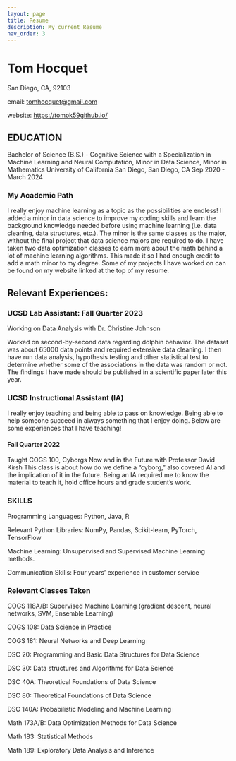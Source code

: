 ```yaml
---
layout: page
title: Resume
description: My current Resume
nav_order: 3
---
```


# Tom Hocquet

San Diego, CA, 92103

email: tomhocquet@gmail.com 

website: https://tomok59github.io/ 

## EDUCATION
Bachelor of Science (B.S.) - Cognitive Science with a Specialization in Machine Learning and Neural Computation, Minor in Data Science, Minor in Mathematics
University of California San Diego, San Diego, CA        	             Sep 2020 - March 2024

### My Academic Path
I really enjoy machine learning as a topic as the possibilities are endless! I added a minor in data science to improve my coding skills and learn the background knowledge needed before using machine learning (i.e. data cleaning, data structures, etc.). The minor is the same classes as the major, without the final project that data science majors are required to do. I have taken two data optimization classes to earn more about the math behind a lot of machine learning algorithms. This made it so I had enough credit to add a math minor to my degree. Some of my projects I have worked on can be found on my website linked at the top of my resume.

## Relevant Experiences:

### UCSD Lab Assistant: Fall Quarter 2023
Working on Data Analysis with Dr. Christine Johnson

Worked on second-by-second data regarding dolphin behavior. The dataset was about 65000 data points and required extensive data cleaning. I then have run data analysis, hypothesis testing and other statistical test to determine whether some of the associations in the data was random or not. The findings I have made should be published in a scientific paper later this year. 

### UCSD Instructional Assistant (IA)
I really enjoy teaching and being able to pass on knowledge. Being able to help someone succeed in always something that I enjoy doing. Below are some experiences that I have teaching!
#### Fall Quarter 2022
Taught COGS 100, Cyborgs Now and in the Future with Professor David Kirsh
This class is about how do we define a “cyborg,” also covered AI and the implication of it in the future. Being an IA required me to know the material to teach it, hold office hours and grade student’s work.

### SKILLS
Programming Languages: Python, Java, R

Relevant Python Libraries: NumPy, Pandas, Scikit-learn, PyTorch, TensorFlow

Machine Learning: Unsupervised and Supervised Machine Learning methods. 

Communication Skills: Four years’ experience in customer service


### Relevant Classes Taken
COGS 118A/B: Supervised Machine Learning (gradient descent, neural networks, SVM, Ensemble Learning)

COGS 108: Data Science in Practice

COGS 181: Neural Networks and Deep Learning

DSC 20: Programming and Basic Data Structures for Data Science

DSC 30: Data structures and Algorithms for Data Science

DSC 40A: Theoretical Foundations of Data Science

DSC 80: Theoretical Foundations of Data Science

DSC 140A: Probabilistic Modeling and Machine Learning

Math 173A/B: Data Optimization Methods for Data Science

Math 183: Statistical Methods

Math 189: Exploratory Data Analysis and Inference
